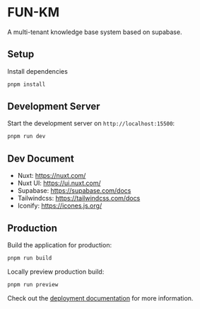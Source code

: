 # FUN-KM

A multi-tenant knowledge base system based on supabase.

## Setup

Install dependencies

```bash
pnpm install
```

## Development Server

Start the development server on `http://localhost:15500`:

```bash
pnpm run dev
```

## Dev Document

- Nuxt: https://nuxt.com/
- Nuxt UI: https://ui.nuxt.com/
- Supabase: https://supabase.com/docs
- Tailwindcss: https://tailwindcss.com/docs
- Iconify: https://icones.js.org/

## Production

Build the application for production:

```bash
pnpm run build
```

Locally preview production build:

```bash
pnpm run preview
```

Check out the [deployment documentation](https://nuxt.com/docs/getting-started/deployment) for more information.
